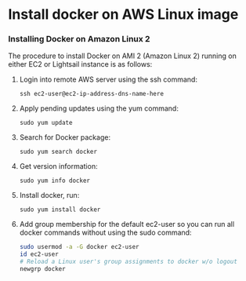 # Install docker on AWS Linux image

### Installing Docker on Amazon Linux 2

The procedure to install Docker on AMI 2 (Amazon Linux 2) running on either EC2 or Lightsail instance is as follows:

1. Login into remote AWS server using the ssh command:

    `ssh ec2-user@ec2-ip-address-dns-name-here`

2. Apply pending updates using the yum command:

    `sudo yum update`

3. Search for Docker package:

    `sudo yum search docker`

4. Get version information:

    `sudo yum info docker`

5. Install docker, run:

    `sudo yum install docker`

6. Add group membership for the default ec2-user so you can run all docker commands without using the sudo command:

    ```bash
    sudo usermod -a -G docker ec2-user
    id ec2-user
    # Reload a Linux user's group assignments to docker w/o logout
    newgrp docker
    ```